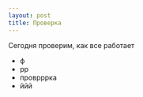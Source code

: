 ```yaml
---
layout: post
title: Проверка
---
```


Сегодня проверим, как все работает

* ф
* рр
* проврррка
* ййй


